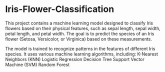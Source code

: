 # Iris-Flower-Classification

This project contains a machine learning model designed to classify Iris flowers based on their physical features, such as sepal length, sepal width, petal length, and petal width. The goal is to predict the species of an Iris flower (Setosa, Versicolor, or Virginica) based on these measurements.

The model is trained to recognize patterns in the features of different Iris species. It uses various machine learning algorithms, including:
  K-Nearest Neighbors (KNN)
  Logistic Regression
  Decision Tree
  Support Vector Machine (SVM)
  Random Forest
